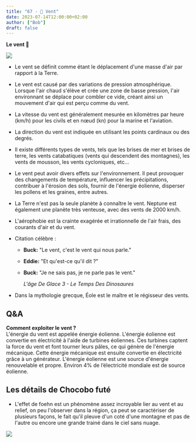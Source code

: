 ```yaml
---
title: "67 - 💨 Vent"
date: 2023-07-14T12:00:00+02:00
author: ["Bob"]
draft: false
---
```


**Le vent 💨**

![](/img/67.jpg)

- Le vent se définit comme étant le déplacement d'une masse d'air par rapport à la Terre.

- Le vent est causé par des variations de pression atmosphérique. Lorsque l'air chaud s'élève et crée une zone de basse pression, l'air environnant se déplace pour combler ce vide, créant ainsi un mouvement d'air qui est perçu comme du vent.

- La vitesse du vent est généralement mesurée en kilomètres par heure (km/h) pour les civils et en nœud (kn) pour la marine et l'aviation.

- La direction du vent est indiquée en utilisant les points cardinaux ou des degrés.

- Il existe différents types de vents, tels que les brises de mer et brises de terre, les vents catabatiques (vents qui descendent des montagnes), les vents de mousson, les vents cycloniques, etc...

- Le vent peut avoir divers effets sur l'environnement. Il peut provoquer des changements de température, influencer les précipitations, contribuer à l'érosion des sols, fournir de l'énergie éolienne, disperser les pollens et les graines, entre autres.

- La Terre n'est pas la seule planète à connaître le vent. Neptune est également une planète très venteuse, avec des vents de 2000 km/h.

- L'aérophobie est la crainte exagérée et irrationnelle de l'air frais, des courants d'air et du vent.

- Citation célèbre :
	- **Buck:** "Le vent, c'est le vent qui nous parle."
	- **Eddie:** "Et qu'est-ce qu'il dit ?"
	- **Buck:** "Je ne sais pas, je ne parle pas le vent."
	
		*L'âge De Glace 3 - Le Temps Des Dinosaures*  

- Dans la mythologie grecque, Éole est le maître et le régisseur des vents.

## Q&A

**Comment exploiter le vent ?**  
L'énergie du vent est appelée énergie éolienne. L'énergie éolienne est convertie en électricité à l'aide de turbines éoliennes. Ces turbines captent la force du vent et font tourner leurs pâles, ce qui génère de l'énergie mécanique. Cette énergie mécanique est ensuite convertie en électricité grâce à un générateur. L'énergie éolienne est une source d'énergie renouvelable et propre. Environ 4% de l’électricité mondiale est de source éolienne.

## Les détails de Chocobo futé

- L'effet de foehn est un phénomène assez incroyable lier au vent et au relief, on peu l'observer dans la région, ça peut se caractériser de plusieurs façons, le fait qu'il pleuve d'un coté d'une montagne et pas de l'autre ou encore une grande trainé dans le ciel sans nuage.

![](/img/67_1.jpg)
